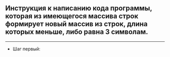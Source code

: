## Инструкция к написанию кода программы, которая из имеющегося массива строк формирует новый массив из строк, длина которых меньше, либо равна 3 символам.

___

* Шаг первый:

